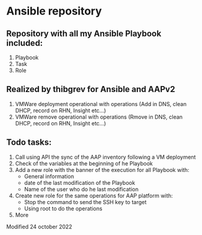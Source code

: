 # Ansible repository  

## Repository with all my Ansible Playbook included:  
1. Playbook  
2. Task  
3. Role  

## Realized by thibgrev for Ansible and AAPv2  
1. VMWare deployment operational with operations (Add in DNS, clean DHCP, record on RHN, Insight etc...)   
2. VMWare remove operational with operations (Rmove in DNS, clean DHCP, record on RHN, Insight etc...)  

## Todo tasks:   
1. Call using API the sync of the AAP inventory following a VM deployment   
2. Check of the variables at the beginning of he Playbook   
3. Add a new role with the banner of the execution for all Playbook with:   
   - General information   
   - date of the last modification of the Playbook   
   - Name of the user who do he last modification   
4. Create new role for the same operations for AAP platform with:   
   - Stop the command to send the SSH key to target   
   - Using root to do the operations   
5. More   

Modified 24 october 2022     
